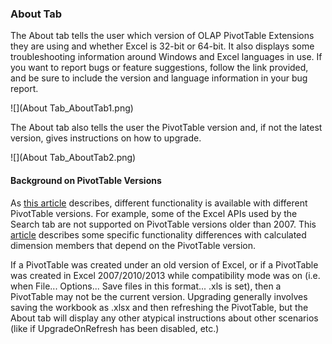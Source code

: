 ### About Tab

The About tab tells the user which version of OLAP PivotTable Extensions they are using and whether Excel is 32-bit or 64-bit. It also displays some troubleshooting information around Windows and Excel languages in use. If you want to report bugs or feature suggestions, follow the link provided, and be sure to include the version and language information in your bug report.

![](About Tab_AboutTab1.png)

The About tab also tells the user the PivotTable version and, if not the latest version, gives instructions on how to upgrade.

![](About Tab_AboutTab2.png)

#### Background on PivotTable Versions

As [this article](http://office.microsoft.com/en-us/excel-help/working-with-different-pivottable-formats-in-office-excel-HA010167298.aspx) describes, different functionality is available with different PivotTable versions. For example, some of the Excel APIs used by the Search tab are not supported on PivotTable versions older than 2007. This [article](http://blogs.office.com/b/microsoft-excel/archive/2008/02/05/common-questions-around-excel-2007-olap-pivottables.aspx) describes some specific functionality differences with calculated dimension members that depend on the PivotTable version.

If a PivotTable was created under an old version of Excel, or if a PivotTable was created in Excel 2007/2010/2013 while compatibility mode was on (i.e. when File... Options... Save files in this format... .xls is set), then a PivotTable may not be the current version. Upgrading generally involves saving the workbook as .xlsx and then refreshing the PivotTable, but the About tab will display any other atypical instructions about other scenarios (like if UpgradeOnRefresh has been disabled, etc.)
